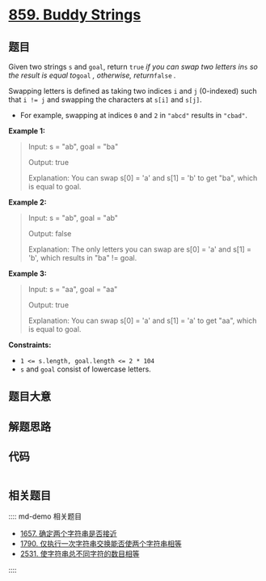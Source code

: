 # [859. Buddy Strings](https://leetcode.com/problems/buddy-strings)

## 题目

Given two strings `s` and `goal`, return `true` _if you can swap two letters
in_`s` _so the result is equal to_`goal` _, otherwise, return_`false` _._

Swapping letters is defined as taking two indices `i` and `j` (0-indexed) such
that `i != j` and swapping the characters at `s[i]` and `s[j]`.

  * For example, swapping at indices `0` and `2` in `"abcd"` results in `"cbad"`.



**Example 1:**

> Input: s = "ab", goal = "ba"
> 
> Output: true
> 
> Explanation: You can swap s[0] = 'a' and s[1] = 'b' to get "ba", which is equal to goal.

**Example 2:**

> Input: s = "ab", goal = "ab"
> 
> Output: false
> 
> Explanation: The only letters you can swap are s[0] = 'a' and s[1] = 'b', which results in "ba" != goal.

**Example 3:**

> Input: s = "aa", goal = "aa"
> 
> Output: true
> 
> Explanation: You can swap s[0] = 'a' and s[1] = 'a' to get "aa", which is equal to goal.

**Constraints:**

  * `1 <= s.length, goal.length <= 2 * 104`
  * `s` and `goal` consist of lowercase letters.


## 题目大意

## 解题思路

## 代码

```javascript

```

## 相关题目

:::: md-demo 相关题目
- [1657. 确定两个字符串是否接近](https://leetcode.com/problems/determine-if-two-strings-are-close)
- [1790. 仅执行一次字符串交换能否使两个字符串相等](https://leetcode.com/problems/check-if-one-string-swap-can-make-strings-equal)
- [2531. 使字符串总不同字符的数目相等](https://leetcode.com/problems/make-number-of-distinct-characters-equal)

::::
